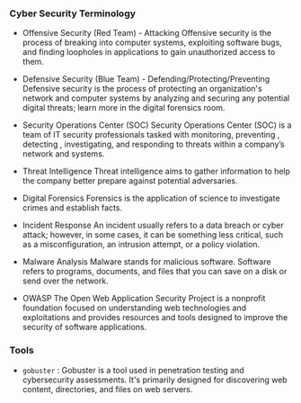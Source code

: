 ### Cyber Security Terminology

- Offensive Security (Red Team) - Attacking
     Offensive security is the process of breaking into computer systems, exploiting software bugs, and finding loopholes in applications to gain unauthorized access to them.

- Defensive Security (Blue Team) - Defending/Protecting/Preventing
    Defensive security is the process of protecting an organization's network and computer systems by analyzing and securing any potential digital threats; learn more in the digital forensics room.

- Security Operations Center (SOC)
    Security Operations Center (SOC) is a team of IT security professionals tasked with monitoring, preventing , detecting , investigating, and responding to threats within a company’s network and systems.

- Threat Intelligence
    Threat intelligence aims to gather information to help the company better prepare against potential adversaries.

- Digital Forensics
    Forensics is the application of science to investigate crimes and establish facts.

- Incident Response
    An incident usually refers to a data breach or cyber attack; however, in some cases, it can be something less critical, such as a misconfiguration, an intrusion attempt, or a policy violation.

- Malware Analysis
    Malware stands for malicious software. Software refers to programs, documents, and files that you can save on a disk or send over the network.

- OWASP
    The Open Web Application Security Project is a nonprofit foundation focused on understanding web technologies and exploitations and provides resources and tools designed to improve the security of software applications.

<!-- Virus is a piece of code (part of a program) that attaches itself to a program. It is designed to spread from one computer to another; moreover, it works by altering, overwriting, and deleting files once it infects a computer. The result ranges from the computer becoming slow to unusable.
Trojan Horse is a program that shows one desirable function but hides a malicious function underneath. For example, a victim might download a video player from a shady website that gives the attacker complete control over their system.
Ransomware is a malicious program that encrypts the user’s files. Encryption makes the files unreadable without knowing the encryption password. The attacker offers the user the encryption password if the user is willing to pay a “ransom.” -->


### Tools

- `gobuster` : Gobuster is a tool used in penetration testing and cybersecurity assessments. It's primarily designed for discovering web content, directories, and files on web servers.

<!-- https://tryhackme.com/r/room/introwebapplicationsecurity -->